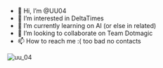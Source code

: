 - 👋 Hi, I’m @UU04
- 👀 I’m interested in DeltaTimes
- 🌱 I’m currently learning on AI (or else in related)
- 💞️ I’m looking to collaborate on Team Dotmagic
- 📫 How to reach me :( too bad no contacts

<p align="left"> <img src="https://komarev.com/ghpvc/?username=uu_04" alt="uu_04" /> </p>

<!---
UU04/UU04 is a ✨ special ✨ repository because its `README.md` (this file) appears on your GitHub profile.
You can click the Preview link to take a look at your changes.
--->
